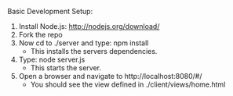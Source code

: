 Basic Development Setup:<br>
1. Install Node.js: http://nodejs.org/download/<br>
2. Fork the repo<br>
3. Now cd to ./server and type: npm install<br>
    - This installs the servers dependencies.<br>
4. Type: node server.js<br>
    - This starts the server.<br>
5. Open a browser and navigate to http://localhost:8080/#/<br>
    - You should see the view defined in ./client/views/home.html<br>